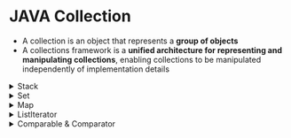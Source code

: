 # JAVA Collection
- A collection is an object that represents a **group of objects**
- A collections framework is a **unified architecture for representing and manipulating collections**, enabling collections to be manipulated independently of implementation details

<details closed>
<summary>Stack</summary>
  
## Stack

- extends `Vector` class
- implements `Serializable`, `Cloneable`, `Iterable<E>`, `Collection<E>`, `List<E>`, `RandomAccess` interface

### Methods

|Method|Description|Returns|Throws|
|--|--|--|--|
|`empty()`|Tests if this stack is empty|true or false||
|`push(E)`|Pushes an item onto the top of this stack|the item argument||
|`pop()`|Removes the object at the top of this stack|the object at the top of this stack|`EmptyStackException` on empty stack|
|`peek()`|Looks at the object at the top of this stack without removing it from the stack|the object at the top of this stack|`EmptyStackException` on empty stack|
|`search(O)`|Finds the 1-based position where an object is on this stack|- the distance from the top of the stack of the occurrence nearest the top of the stack<br>- the topmost item on the stack is considered to be at distance 1<br>- the return value -1 indicates that the object is not on the stack||

1. `add()` vs `push()`

||`add()`|`push()`|
|--|--|--|
|구현 클래스|`java.util.Vector`|`java.util.Stack`|
|반환값|boolean|element|

2. `remove()` vs `pop()`

||`remove()`|`pop()`|
|--|--|--|
|구현 클래스|`java.util.Vector`|`java.util.Stack`|
|파라미터|index|element|
|반환값|element|element|
|예외|`ArrayIndexOutOfBoundsException`|`EmptyStackException`|

#### `Stack` 클래스에 직접 구현된 `push()`, `pop()`를 사용함으로써 `Stack`임을 명확히 하는 것이 바람직하다.

</details>
<details closed>
<summary>Set</summary>
  
## Set

- A collection that contains no duplicate elements
- permits the null element

### HashSet

- implements `Set` interface, backed by a hash table
- no guarantees as to the iteration order of the set
- O(1)

### LinkedHashSet

- Hash table & Linked list implementation of Set interface, with predictable iteration order
- extends `HashSet` class
- maintains a doubly-linked list running through all of its entries
- linked list ordering defined by `insertion-order`
- O(1)

### TreeSet

- `NavigableSet` implementation based on a `TreeMap`, a Red-Black tree
- extends `AbstractSet` class, offering additional [methods](https://docs.oracle.com/javase/7/docs/api/java/util/TreeSet.html)
- ordered using their natural ordering, or by a Comparator
- O(log n) for the basic operations

</details>
<details closed>
<summary>Map</summary>

## Map

### HashMap

- Hash table based implementation of the Map interface
- O(1) for search operations

### TreeMap

- A Red-Black tree based NavigableMap implementation
- sorted according to the natural ordering of its keys, or by a Comparator
- O(log n) time cost for the containsKey, get, put and remove operations
- best for range search, sorting operations

</details>
<details closed>
<summary>ListIterator</summary>

## ListIterator
- Iterator + 양방향 조회기능추가
- List interface 구현한 collections에서 사용 가능

### Method

|Method|Description|Returns|Throws|
|--|--|--|--|
|`hasNext()`|Returns true if this list iterator has more elements when traversing the list in the forward direction|||
|`hasPrevious()`|Returns true if this list iterator has more elements when traversing the list in the reverse direction.|||
|`next()`|Returns the next element in the list and advances the cursor position|the next element on the list|`NoSuchElementException` if the iteration has no next element|
|`previous()`|Returns the previous element in the list and moves the cursor position backwards|the previous element on the list|`NoSuchElementException` if the iteration has no previous element|
|`remove()`|Removes from the list the last element that was returned by next() or previous()||- `UnsupportedOperationException` if the remove operation is not supported by this list iterator<br>- `IllegalStateException` if neither next nor previous have been called, or remove or add have been called after the last call to next or previous|
  
</details>
<details closed>
<summary>Comparable & Comparator</summary>
  
## Comparable & Comparator
* 기본적인 Java Object는 `Comparable interface`가 구현되어 있음
* `sort()` 메소드는 내부적으로 해당 클래스의 `compareTo()` 메소드 호출

### Comparable
* 기본 정렬기준을 구현
* Class에 `Comparable interface` 구현 후 `compareTo()` 메소드 오버라이딩

#### `compareTo()`
* 현재 object가 먼저면 `음수` 리턴
* 비교 object가 먼저면 `양수` 리턴
* 같은 순서면 `0` 리턴

```java
public class MyClass implements Comparable<MyClass> {

  public int num;
  public String str;
  
  public int compareTo(MyClass o){
    int result = this.num.compareTo(o.num);
    // int result = this.num - o.num;
    if (result == 0){
      result = this.str.compareTo(o.str);
    }
    return result;
  }
}
```

### Comparator
* 기존 `Comparable` 정의와 다른 기준으로 정렬하고자 할 때 사용
* `sort()`의 두번째 parameter로 `Comparator` 구현체를 전달

```java
Arrays.sort(arr, new Comparator<MyClass>() {
  @Override
  public int compare(MyClass o1, MyClass o2) {
    return o1.str.compareTo(o2.str);
  }
});
```
</details>
